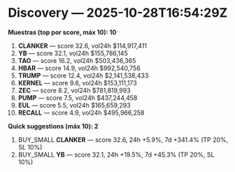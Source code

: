 # Discovery — 2025-10-28T16:54:29Z

**Muestras (top por score, máx 10): 10**

1. **CLANKER** — score 32.6, vol24h $114,917,411
2. **YB** — score 32.1, vol24h $155,786,145
3. **TAO** — score 16.2, vol24h $503,436,365
4. **HBAR** — score 14.9, vol24h $992,540,756
5. **TRUMP** — score 12.4, vol24h $2,141,538,433
6. **KERNEL** — score 9.6, vol24h $153,111,173
7. **ZEC** — score 8.2, vol24h $781,819,993
8. **PUMP** — score 7.5, vol24h $437,244,458
9. **EUL** — score 5.5, vol24h $165,659,293
10. **RECALL** — score 4.9, vol24h $495,966,258

**Quick suggestions (máx 10): 2**

1. BUY_SMALL **CLANKER** — score 32.6, 24h +5.9%, 7d +341.4% (TP 20%, SL 10%)
2. BUY_SMALL **YB** — score 32.1, 24h +19.5%, 7d +45.3% (TP 20%, SL 10%)